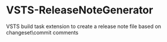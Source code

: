 # VSTS-ReleaseNoteGenerator
VSTS build task extension to create a release note file based on changeset\commit comments
